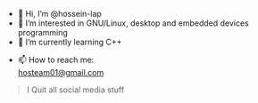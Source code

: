 - 👋 Hi, I’m @hossein-lap
- 👀 I’m interested in GNU/Linux, desktop and embedded devices programming
- 🌱 I’m currently learning C++
<!-- - 💞️ I’m looking to collaborate on ... -->
- 📫 How to reach me: </br>
    hosteam01@gmail.com

> I Quit all social media stuff

<!---
hossein-lap/hossein-lap is a ✨ special ✨ repository because its `README.md` (this file) appears on your GitHub profile.
You can click the Preview link to take a look at your changes.
--->

